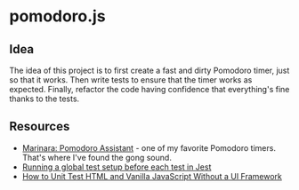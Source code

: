 # pomodoro.js

## Idea

The idea of this project is to first create a fast and dirty Pomodoro timer, just so that it works.
Then write tests to ensure that the timer works as expected. Finally, refactor the code having confidence
that everything's fine thanks to the tests.

## Resources

- [Marinara: Pomodoro Assistant](https://github.com/schmich/marinara) - one of my favorite Pomodoro timers. That's where
  I've found the gong sound.  
- [Running a global test setup before each test in Jest](https://stackoverflow.com/questions/48722930/running-a-global-test-setup-before-each-test-in-jest)
- [How to Unit Test HTML and Vanilla JavaScript Without a UI Framework](https://dev.to/thawkin3/how-to-unit-test-html-and-vanilla-javascript-without-a-ui-framework-4io)

